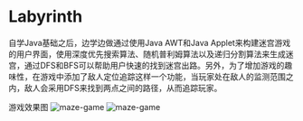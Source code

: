 # Labyrinth
自学Java基础之后，边学边做通过使用Java AWT和Java Applet来构建迷宫游戏的用户界面，使用深度优先搜索算法、随机普利姆算法以及递归分割算法来生成迷宫，通过DFS和BFS可以帮助用户快速的找到迷宫出路。另外，为了增加游戏的趣味性，在游戏中添加了敌人定位追踪这样一个功能，当玩家处在敌人的监测范围之内，敌人会采用DFS来找到两点之间的路径，从而追踪玩家。

游戏效果图
![maze-game](https://github.com/ruruozhenhao/MazeGame/blob/master/media/mazegame1.JPG)
![maze-game](https://github.com/ruruozhenhao/MazeGame/blob/master/media/mazegame2.JPG)
